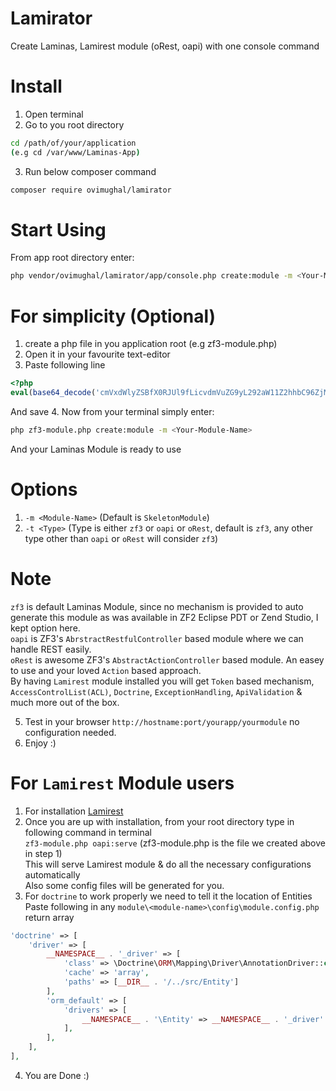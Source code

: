 # Lamirator
Create Laminas, Lamirest module (oRest, oapi) with one console command

# Install
1. Open terminal
2. Go to you root directory
```bash
cd /path/of/your/application
(e.g cd /var/www/Laminas-App)
```
3. Run below composer command
```bash
composer require ovimughal/lamirator
```

# Start Using
From app root directory enter: <br>
```bash
php vendor/ovimughal/lamirator/app/console.php create:module -m <Your-Module-Name>
```

# For simplicity (Optional)
1. create a php file in you application root (e.g zf3-module.php)
2. Open it in your favourite text-editor
3. Paste following line
```php
<?php
eval(base64_decode('cmVxdWlyZSBfX0RJUl9fLicvdmVuZG9yL292aW11Z2hhbC96ZjMtbW9kdWxlLWNyZWF0b3IvYXBwL2NvbnNvbGUucGhwJzs='));
```
   And save
4. Now from your terminal simply enter:
```bash
php zf3-module.php create:module -m <Your-Module-Name>
```
   And your Laminas Module is ready to use <br>
   # Options
   1. `-m <Module-Name>` (Default is `SkeletonModule`)
   2. `-t <Type>` (Type is either `zf3` or `oapi` or `oRest`, default is `zf3`, any other type other than `oapi` or `oRest`  will consider `zf3`)
   # Note
   `zf3` is default Laminas Module, since no mechanism is provided to auto generate this module as was available in ZF2 Eclipse PDT or Zend Studio, I kept option here.<br>
   `oapi` is ZF3's `AbrstractRestfulController` based module where we can handle REST easily.<br>
   `oRest` is awesome ZF3's `AbstractActionController` based module. An easey to use and your loved `Action` based approach.<br>
   By having `Lamirest` module installed you will get `Token` based mechanism, `AccessControlList(ACL)`, `Doctrine`, `ExceptionHandling`, `ApiValidation` & much more out of the box.
   
5. Test in your browser `http://hostname:port/yourapp/yourmodule` no configuration needed.
6. Enjoy :)

# For `Lamirest` Module users
1. For installation <a href='https://github.com/ovimughal/lamirest'>Lamirest</a>
2. Once you are up with installation, from your root directory type in following command in terminal<br>
    `zf3-module.php oapi:serve` (zf3-module.php is the file we created above in step 1)<br>
   This will serve Lamirest module & do all the necessary configurations automatically<br>
   Also some config files will be generated for you.
3. For `doctrine` to work properly we need to tell it the location of Entities<br>
   Paste following in any `module\<module-name>\config\module.config.php` return array
```php  
'doctrine' => [ 
    'driver' => [
        __NAMESPACE__ . '_driver' => [
            'class' => \Doctrine\ORM\Mapping\Driver\AnnotationDriver::class,
            'cache' => 'array',
            'paths' => [__DIR__ . '/../src/Entity']
        ],
        'orm_default' => [
            'drivers' => [
                __NAMESPACE__ . '\Entity' => __NAMESPACE__ . '_driver'
            ],
        ],
    ],
],
```

4. You are Done :)
